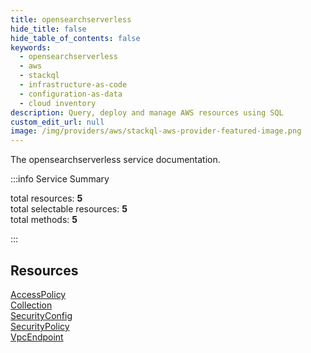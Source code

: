 ```yaml
---
title: opensearchserverless
hide_title: false
hide_table_of_contents: false
keywords:
  - opensearchserverless
  - aws
  - stackql
  - infrastructure-as-code
  - configuration-as-data
  - cloud inventory
description: Query, deploy and manage AWS resources using SQL
custom_edit_url: null
image: /img/providers/aws/stackql-aws-provider-featured-image.png
---
```


The opensearchserverless service documentation.

:::info Service Summary

<div class="row">
<div class="providerDocColumn">
<span>total resources:&nbsp;<b>5</b></span><br />
<span>total selectable resources:&nbsp;<b>5</b></span><br />
<span>total methods:&nbsp;<b>5</b></span><br />
</div>
</div>

:::

## Resources
<div class="row">
<div class="providerDocColumn">
<a href="/providers/aws/opensearchserverless/AccessPolicy/">AccessPolicy</a><br />
<a href="/providers/aws/opensearchserverless/Collection/">Collection</a><br />
<a href="/providers/aws/opensearchserverless/SecurityConfig/">SecurityConfig</a>
</div>
<div class="providerDocColumn">
<a href="/providers/aws/opensearchserverless/SecurityPolicy/">SecurityPolicy</a><br />
<a href="/providers/aws/opensearchserverless/VpcEndpoint/">VpcEndpoint</a>
</div>
</div>